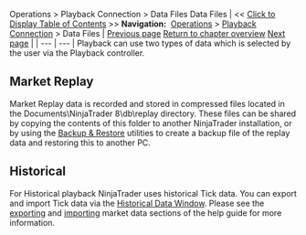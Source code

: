 ﻿
Operations \> Playback Connection \> Data Files
Data Files
| \<\< [Click to Display Table of Contents](data_files.md) \>\> **Navigation:**     [Operations](operations-1.md) \> [Playback Connection](playback_connection-1.md) \> Data Files | [Previous page](playback-1.md) [Return to chapter overview](playback_connection-1.md) [Next page](understanding_risks-1.md) |
| --- | --- |
Playback can use two types of data which is selected by the user via the Playback controller. 
 
## Market Replay
Market Replay data is recorded and stored in compressed files located in the Documents\\NinjaTrader 8\\db\\replay directory. These files can be shared by copying the contents of this folder to another NinjaTrader installation, or by using the [Backup \& Restore](backup__restore-1.md) utilities to create a backup file of the replay data and restoring this to another PC.
 
## Historical
For Historical playback NinjaTrader uses historical Tick data. You can export and import Tick data via the [Historical Data Window](historical_data_manager-1.md). Please see the [exporting](exporting-1.md) and [importing](importing-1.md) market data sections of the help guide for more information.

